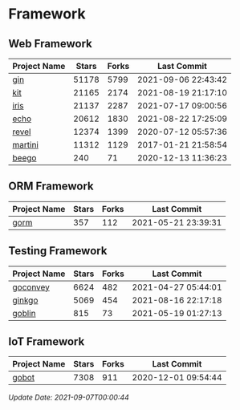 # Framework

## Web Framework
| Project Name | Stars | Forks | Last Commit |
| ------------ | ----- | ----- | ----------- |
| [gin](https://github.com/gin-gonic/gin) | 51178 | 5799 | 2021-09-06 22:43:42 |
| [kit](https://github.com/go-kit/kit) | 21165 | 2174 | 2021-08-19 21:17:10 |
| [iris](https://github.com/kataras/iris) | 21137 | 2287 | 2021-07-17 09:00:56 |
| [echo](https://github.com/labstack/echo) | 20612 | 1830 | 2021-08-22 17:25:09 |
| [revel](https://github.com/revel/revel) | 12374 | 1399 | 2020-07-12 05:57:36 |
| [martini](https://github.com/go-martini/martini) | 11312 | 1129 | 2017-01-21 21:58:54 |
| [beego](https://github.com/astaxie/beego) | 240 | 71 | 2020-12-13 11:36:23 |

## ORM Framework
| Project Name | Stars | Forks | Last Commit |
| ------------ | ----- | ----- | ----------- |
| [gorm](https://github.com/jinzhu/gorm) | 357 | 112 | 2021-05-21 23:39:31 |

## Testing Framework
| Project Name | Stars | Forks | Last Commit |
| ------------ | ----- | ----- | ----------- |
| [goconvey](https://github.com/smartystreets/goconvey) | 6624 | 482 | 2021-04-27 05:44:01 |
| [ginkgo](https://github.com/onsi/ginkgo) | 5069 | 454 | 2021-08-16 22:17:18 |
| [goblin](https://github.com/franela/goblin) | 815 | 73 | 2021-05-19 01:27:13 |

## IoT Framework
| Project Name | Stars | Forks | Last Commit |
| ------------ | ----- | ----- | ----------- |
| [gobot](https://github.com/hybridgroup/gobot) | 7308 | 911 | 2020-12-01 09:54:44 |

*Update Date: 2021-09-07T00:00:44*